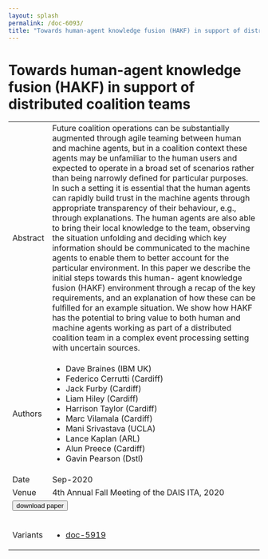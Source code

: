 ```yaml
---
layout: splash
permalink: /doc-6093/
title: "Towards human-agent knowledge fusion (HAKF) in support of distributed coalition teams"
---
```


# Towards human-agent knowledge fusion (HAKF) in support of distributed coalition teams

<table>
    <tbody>
    <tr>
        <td>Abstract</td>
        <td>Future coalition operations can be substantially augmented through agile teaming between human and machine agents, but in a coalition context these agents may be unfamiliar to the human users and expected to operate in a broad set of scenarios rather than being narrowly defined for particular purposes. In such a setting it is essential that the human agents can rapidly build trust in the machine agents through appropriate transparency of their behaviour, e.g., through explanations. The human agents are also able to bring their local knowledge to the team, observing the situation unfolding and deciding which key information should be communicated to the machine agents to enable them to better account for the particular environment. In this paper we describe the initial steps towards this human- agent knowledge fusion (HAKF) environment through a recap of the key requirements, and an explanation of how these can be fulfilled for an example situation. We show how HAKF has the potential to bring value to both human and machine agents working as part of a distributed coalition team in a complex event processing setting with uncertain sources.</td>
    </tr>
    <tr>
        <td>Authors</td>
        <td>
            <ul>
                <li>Dave Braines (IBM UK)</li>
                <li>Federico Cerrutti (Cardiff)</li>
                <li>Jack Furby (Cardiff)</li>
                <li>Liam Hiley (Cardiff)</li>
                <li>Harrison Taylor (Cardiff)</li>
                <li>Marc Vilamala (Cardiff)</li>
                <li>Mani Srivastava (UCLA)</li>
                <li>Lance Kaplan (ARL)</li>
                <li>Alun Preece (Cardiff)</li>
                <li>Gavin Pearson (Dstl)</li>
            </ul>
        </td>
    </tr>
    <tr>
        <td>Date</td>
        <td>Sep-2020</td>
    </tr>
    <tr>
        <td>Venue</td>
        <td>4th Annual Fall Meeting of the DAIS ITA, 2020</td>
    </tr>
        <tr>
            <td colspan="2">
                <form method="get" action="https://ibm.box.com/v/doc-6093-paper">
                    <button type="submit">download paper</button>
                </form>
            </td>
        </tr>
        <tr>
            <td>Variants</td>
            <td>
                <ul>
                    <li><a href="\doc-5919\">doc-5919</a></li>
                </ul>
            </td>
        </tr>
    </tbody>
</table>
